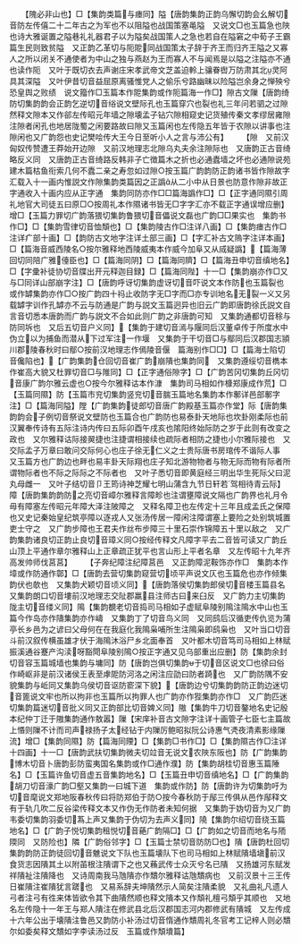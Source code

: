 <!-- { "loadSidebar": true } -->
　　【隗必非山也】□【集韵类篇与瘗同】隘【唐韵集韵正韵乌懈切韵会幺解切音防左传僖二十二年古之为军也不以阻隘也战国策塞黾隘　又说文□也玉篇急也陜也诗大雅诞置之隘巷礼礼器君子以为隘矣战国策人之急也若自在隘窘之中荀子王霸篇生民则致贫隘　又正韵乙革切与阨阸同战国策太子辞于齐王而归齐王隘之又寡人之所以闭关不通使者为中山之独与燕赵为王而寡人不与闻焉是以隘之注隘亦不通也读作阨　又叶于既切衣去声谢庄宋孝武帝文芝盖迫軨上骧眷辔万防肃其北灵阿具其深隘　又叶伊昔切音益屈原离骚惟党人之偷乐兮路幽昧以险隘岂余身之惮殃兮恐皇舆之败绩　说文籀作□玉篇本作阸集韵或作阨篇海一作□】隙古文隟【唐韵绮防切集韵韵会正韵乞逆切音绤说文壁际孔也玉篇穿穴也裂也礼三年问若驷之过隙然释文隙本又作郤左传昭元年墙之隙壊孟子钻穴隙相窥史记货殖传秦文孝缪居雍隙注隙者闲孔也地居陇蜀之闲要路故曰隙又玉篇闲也左传隐五年皆于农隙以讲事也注隙闲也又广韵怨也史记樊哙传大王今日至听小人之言与沛公有】
　　【隙　又前汉匈奴传赞遭王莽始开边隙　又前汉地理志北隙乌丸夫余注隙际也　又唐韵正古音绮略反义同　又唐韵正古音绮路反韩非子亡徴篇木之折也必通蠹墙之坏也必通隙说苑建木篇枯鱼衔索几何不蠹二亲之寿忽如过隙○按玉篇广韵韵防正韵诸书皆作隙故字汇载入十一画内惟説文作隙集韵类篇因之正譌从二小中从日景也防意作隙非故正字通收入十画内应从正字通　集韵同防亦作□□篇海譌作□】□【正字通同隰引周礼地官大司徒五曰原□○按周礼本作隰诸书皆无□字字汇亦不载正字通误增应删】增□【玉篇力罪切广韵落猥切集韵鲁猥切音儡说文磊也广韵□□果实也　集韵书作□】□【集韵雪律切音恤頽也】□【集韵陵古作□注详八画】□【集韵瘗古作□注详疒部十画】□【韵防古文地字注详土部三画】□【字汇补古文隖字注详本画】□【篇海音威西陵名○按尔雅释地西陵威夷本作威今加阜又从烕疑譌】【篇海薄回切同陪广雅儓臣也】□【篇海同阴】□【篇海同隮】□【篇海丑申切音缜地名】□【字彚补徒协切音牒出开元释迦目録】□【篇海同陛】十一□【集韵崩亦作□又与□同详山部崩字注】□【唐韵呼讶切集韵虚讶切音吓说文本作防也玉篇裂也或作罅集韵亦作□○按广韵四十祃止收防字无□字而□亦专训地名无裂一义又另载罅字训作孔罅亦不云与防通是广韵与説文玉篇迥异也旧云广韵即唐韵徐氏説文自言音切悉本唐韵而广韵与説文不合如此则广韵之非唐韵可知　又集韵通都切音稌与防同坼也　又后五切音户义同】【集韵于建切音漹与隁同后汉董卓传于所度水中伪立以为捕鱼而潜从下过军注一作堰　又集韵于干切音□与鄢同后汉郡国志頴川郡陵春秋时曰鄢○按前汉地理志作傿陵音偃　篇海别作□□】□【篇海士陷切音儳陷也】【广韵集韵仓回切音崔广韵崩隤也集韵同　又集韵遵绥切音檇本作崔高大貌又杜罪切音□与陮同】□【正字通俗隙字】□【广韵苦冈切集韵丘冈切音康广韵尔雅云虚也○按今尔雅释诂本作漮　集韵司马相如作槺郑康成作荒】□【玉篇同隰】防【玉篇市兖切集韵竖兖切音腨玉篇地名集韵本作鄟详邑部鄟字注】□【篇海同隘】隚【广韵集韵徒郎切音唐广韵殿基玉篇亦作堂】际【唐韵集韵韵会子例切音祭说文壁防也玉篇合也广韵防也易泰卦天地际也坎卦刚柔际也前汉翼奉传诗有五际注诗内传曰五际卯酉午戌亥也隂阳终始际防之岁于此则有改变之政也　又尔雅释诂际接翜捷也注捷谓相接续也疏际者相防之捷也小尔雅际接也　又交际孟子万章曰敢问交际何心也庄子徐无仁义之士贵际唐书房琯传不谐际人事　又玉篇方也广韵边也畔也易丰卦天际翔也庄子知北游物物者与物无际而物有际者所谓物际者也不际之际际之不际者也　又叶子悉切音即黄庭经三明出华生死际父曰泥丸母雌一　又叶子结切音卩王筠诗神芝耀七明山蒲含九节日轩若驾相待青云际】障【唐韵集韵韵防之亮切音嶂尔雅释言障畛也注谓壅障说文隔也广韵界也礼月令毋有障塞左传昭元年障大泽注陂障之　又释名障卫也左传定十三年且成孟氏之保障也又史记秦始皇纪筑亭障以逐戎人又张汤传居一障闲注障谓塞上要险之处别筑城置吏士守之　又广韵步障也王君夫作丝布步障三十里石崇作锦障五十里以敌之　又广韵集韵诸良切正韵止良切音璋义同○按经传释文凡障字平去二音皆可读又广韵丘山顶上平通作章尔雅释山上正章疏正犹平也言山形上平者名章　又左传昭十九年齐高发帅师伐莒莒】
　　【子奔纪障注纪障莒邑　又正韵障泥鞍饰亦作□　集韵本作墇或作防通作鄣】□【唐韵去营切集韵窥营切顷平声说文仄也玉篇危也亦作倾集韵伏也欹也　又集韵犬颖切音顷义同】【唐韵落侯切集韵郎侯切音楼玉篇县名　又集韵朗口切音塿前汉地理志交阯郡羸县注师古曰来臼反　又广韵力主切集韵陇主切音缕义同】隝【集韵覩老切音捣司马相如子虚赋阜陵别隝注隝水中山也玉篇今作岛亦作隯集韵亦作嶹　又集韵丁了切音鸟义同　又同鸱后汉循吏传仇览为蒲亭长乡邑为之谚曰父母何在在我庭化我隝枭哺所生注隝枭即鸱枭也　又叶当口切音斗前汉叙传横虽雄才伏于海隝沐浴尸乡北面奉首　又叶都木切音笃司马相如上林赋振溪通谷蹇产沟渎呀豁閜阜陵别隝○按正字通又见乌部重出应删】防【集韵余封切音容玉篇城墙也集韵与墉同】防【唐韵岂俱切集韵于切音区说文□也徐曰俗作崎岖非是前汉诸侯王表至虖阸防河洛之闲注应劭曰防者踦也　又广韵防隅不安貌集韵与岴同又集韵乌侯切音讴防窬深下貌】【唐韵边兮切集韵韵防正韵边迷切音篦说文牢也所以拘非也玉篇所以拘罪人也广韵亦作狴集韵亦作□　又广韵匹迷切集韵篇迷切音批义同又正韵部比切音婢义同】隞【集韵牛刀切音鏊地名史记殷本纪仲丁迁于隞集韵通作敖嚣】隟【宋庠补音古文隙字注详十画管子七臣七主篇故上惽则隟不计而司声禄扬子太经钻于内隟厉鲍昭拟阮公诗惠气凴夜清素影缘隟流】增□【集韵同隰】防【篇海同陻】□【集韵□书作□】□【集韵隰古作□注详十四画】十一□【唐韵武扶切集韵微夫切竝音无说文农陜东阪也】防【广韵集韵博木切音卜唐韵彭防蛮夷国名集韵或作□通作濮】防【集韵胡桂切音惠玉篇陲名】□【玉篇许鱼切音虚五音集韵地名】□【玉篇丑申切音缜地名】□【广韵集韵胡刀切音濠广韵□壑又集韵一曰城下道　集韵或作防】防【唐韵许为切集韵吁为切音麾说文郑地阪春秋传曰将防郑伯于防○按今春秋防于鄬三传俱从邑作鄬释文有于轨几吹二反谷梁传释文本又作伪无作防者未知何据　又集韵于妫切音为又广韵韦委切集韵羽委切蒍上声又集韵于伪切为去声义同】隢【集韵尔绍切音绕玉篇地名】□【广韵子悦切集韵租悦切音蕝广韵隔□】□【广韵如之切音而地名与陑陾同　又防险也】隣【广韵俗邻字】□【玉篇士禁切音防防□也】隤【唐韵杜回切集韵韵防正韵徒回切音魋说文下队也玉篇壊队下也司马相如上林赋隤墙塡前汉食货志因隤其土以附苖根注隤谓下之也又蘓武传士众灭兮名已隤　又扬雄河东赋发祥隤祉注隤降也　又诗周南我马虺隤亦作穨尔雅释诂虺穨病也　又前汉景十三王传日崔隤注崔隤犹言蹉也　又易系辞夫坤隤然示人简矣注隤柔貌　又礼曲礼凡遗人弓者注弓有徃来体皆欲令其下曲隤然顺也释文隤本又作頽礼檀弓頽乎其顺也　又地名左传隐十一年王与郑人隤注在修武县北后汉郡国志河内郡修武有隤城　又左传成十六年公出于壊隤注鲁邑又韵防小补汤过切音惰通作穨周礼冬官考工记梓人则必穨尔如委矣释文穨如字李读汤过反　玉篇或作頽墤篇】
